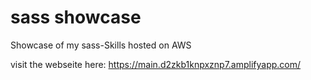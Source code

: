 # sass showcase
Showcase of my sass-Skills
hosted on AWS

visit the webseite here:
https://main.d2zkb1knpxznp7.amplifyapp.com/
